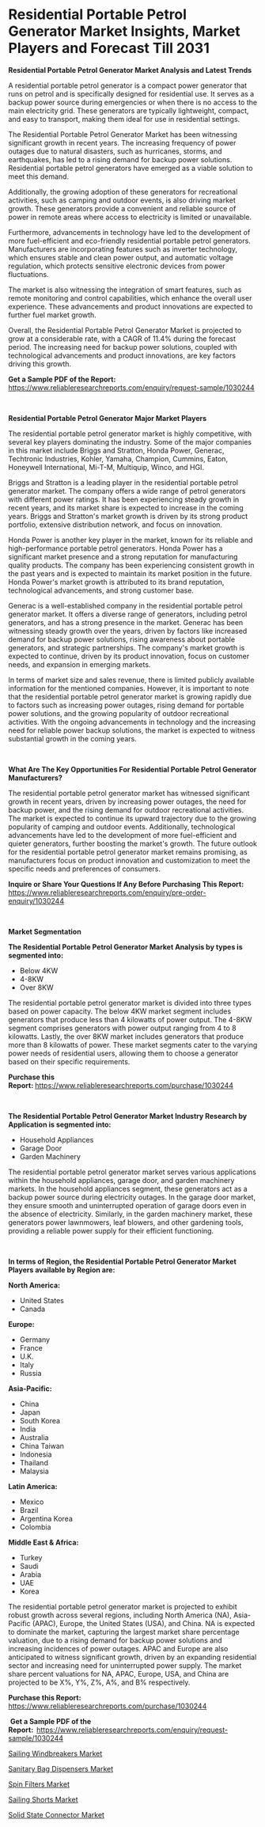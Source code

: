 <p><h1>Residential Portable Petrol Generator Market Insights, Market Players and Forecast Till 2031</h1></p><p><strong>Residential Portable Petrol Generator Market Analysis and Latest Trends</strong></p>
<p><p>A residential portable petrol generator is a compact power generator that runs on petrol and is specifically designed for residential use. It serves as a backup power source during emergencies or when there is no access to the main electricity grid. These generators are typically lightweight, compact, and easy to transport, making them ideal for use in residential settings.</p><p>The Residential Portable Petrol Generator Market has been witnessing significant growth in recent years. The increasing frequency of power outages due to natural disasters, such as hurricanes, storms, and earthquakes, has led to a rising demand for backup power solutions. Residential portable petrol generators have emerged as a viable solution to meet this demand.</p><p>Additionally, the growing adoption of these generators for recreational activities, such as camping and outdoor events, is also driving market growth. These generators provide a convenient and reliable source of power in remote areas where access to electricity is limited or unavailable.</p><p>Furthermore, advancements in technology have led to the development of more fuel-efficient and eco-friendly residential portable petrol generators. Manufacturers are incorporating features such as inverter technology, which ensures stable and clean power output, and automatic voltage regulation, which protects sensitive electronic devices from power fluctuations.</p><p>The market is also witnessing the integration of smart features, such as remote monitoring and control capabilities, which enhance the overall user experience. These advancements and product innovations are expected to further fuel market growth.</p><p>Overall, the Residential Portable Petrol Generator Market is projected to grow at a considerable rate, with a CAGR of 11.4% during the forecast period. The increasing need for backup power solutions, coupled with technological advancements and product innovations, are key factors driving this growth.</p></p>
<p><strong>Get a Sample PDF of the Report:&nbsp;</strong> <a href="https://www.reliableresearchreports.com/enquiry/request-sample/1030244">https://www.reliableresearchreports.com/enquiry/request-sample/1030244</a></p>
<p>&nbsp;</p>
<p><strong>Residential Portable Petrol Generator Major Market Players</strong></p>
<p><p>The residential portable petrol generator market is highly competitive, with several key players dominating the industry. Some of the major companies in this market include Briggs and Stratton, Honda Power, Generac, Techtronic Industries, Kohler, Yamaha, Champion, Cummins, Eaton, Honeywell International, Mi-T-M, Multiquip, Winco, and HGI.</p><p>Briggs and Stratton is a leading player in the residential portable petrol generator market. The company offers a wide range of petrol generators with different power ratings. It has been experiencing steady growth in recent years, and its market share is expected to increase in the coming years. Briggs and Stratton's market growth is driven by its strong product portfolio, extensive distribution network, and focus on innovation.</p><p>Honda Power is another key player in the market, known for its reliable and high-performance portable petrol generators. Honda Power has a significant market presence and a strong reputation for manufacturing quality products. The company has been experiencing consistent growth in the past years and is expected to maintain its market position in the future. Honda Power's market growth is attributed to its brand reputation, technological advancements, and strong customer base.</p><p>Generac is a well-established company in the residential portable petrol generator market. It offers a diverse range of generators, including petrol generators, and has a strong presence in the market. Generac has been witnessing steady growth over the years, driven by factors like increased demand for backup power solutions, rising awareness about portable generators, and strategic partnerships. The company's market growth is expected to continue, driven by its product innovation, focus on customer needs, and expansion in emerging markets.</p><p>In terms of market size and sales revenue, there is limited publicly available information for the mentioned companies. However, it is important to note that the residential portable petrol generator market is growing rapidly due to factors such as increasing power outages, rising demand for portable power solutions, and the growing popularity of outdoor recreational activities. With the ongoing advancements in technology and the increasing need for reliable power backup solutions, the market is expected to witness substantial growth in the coming years.</p></p>
<p>&nbsp;</p>
<p><strong>What Are The Key Opportunities For Residential Portable Petrol Generator Manufacturers?</strong></p>
<p><p>The residential portable petrol generator market has witnessed significant growth in recent years, driven by increasing power outages, the need for backup power, and the rising demand for outdoor recreational activities. The market is expected to continue its upward trajectory due to the growing popularity of camping and outdoor events. Additionally, technological advancements have led to the development of more fuel-efficient and quieter generators, further boosting the market's growth. The future outlook for the residential portable petrol generator market remains promising, as manufacturers focus on product innovation and customization to meet the specific needs and preferences of consumers.</p></p>
<p><strong>Inquire or Share Your Questions If Any Before Purchasing This Report:</strong> <a href="https://www.reliableresearchreports.com/enquiry/pre-order-enquiry/1030244">https://www.reliableresearchreports.com/enquiry/pre-order-enquiry/1030244</a></p>
<p>&nbsp;</p>
<p><strong>Market Segmentation</strong></p>
<p><strong>The Residential Portable Petrol Generator Market Analysis by types is segmented into:</strong></p>
<p><ul><li>Below 4KW</li><li>4-8KW</li><li>Over 8KW</li></ul></p>
<p><p>The residential portable petrol generator market is divided into three types based on power capacity. The below 4KW market segment includes generators that produce less than 4 kilowatts of power output. The 4-8KW segment comprises generators with power output ranging from 4 to 8 kilowatts. Lastly, the over 8KW market includes generators that produce more than 8 kilowatts of power. These market segments cater to the varying power needs of residential users, allowing them to choose a generator based on their specific requirements.</p></p>
<p><strong>Purchase this Report:&nbsp;</strong><a href="https://www.reliableresearchreports.com/purchase/1030244">https://www.reliableresearchreports.com/purchase/1030244</a></p>
<p>&nbsp;</p>
<p><strong>The Residential Portable Petrol Generator Market Industry Research by Application is segmented into:</strong></p>
<p><ul><li>Household Appliances</li><li>Garage Door</li><li>Garden Machinery</li></ul></p>
<p><p>The residential portable petrol generator market serves various applications within the household appliances, garage door, and garden machinery markets. In the household appliances segment, these generators act as a backup power source during electricity outages. In the garage door market, they ensure smooth and uninterrupted operation of garage doors even in the absence of electricity. Similarly, in the garden machinery market, these generators power lawnmowers, leaf blowers, and other gardening tools, providing a reliable power supply for their efficient functioning.</p></p>
<p>&nbsp;</p>
<p><strong>In terms of Region, the Residential Portable Petrol Generator Market Players available by Region are:</strong></p>
<p>
    <p> <strong> North America: </strong>
        <ul>
            <li>United States</li>
            <li>Canada</li>
        </ul>
        </p> 
    <p> <strong> Europe: </strong>
        <ul>
            <li>Germany</li>
            <li>France</li>
            <li>U.K.</li>
            <li>Italy</li>
            <li>Russia</li>
        </ul>
        </p> 
    <p> <strong> Asia-Pacific: </strong>
        <ul>
            <li>China</li>
            <li>Japan</li>
            <li>South Korea</li>
            <li>India</li>
            <li>Australia</li>
            <li>China Taiwan</li>
            <li>Indonesia</li>
            <li>Thailand</li>
            <li>Malaysia</li>
        </ul>
        </p> 
    <p> <strong> Latin America: </strong>
        <ul>
            <li>Mexico</li>
            <li>Brazil</li>
            <li>Argentina Korea</li>
            <li>Colombia</li>
        </ul>
        </p> 
    <p> <strong> Middle East & Africa: </strong>
        <ul>
            <li>Turkey</li>
            <li>Saudi</li>
            <li>Arabia</li>
            <li>UAE</li>
            <li>Korea</li>
        </ul>
    </p>
    </p>
<p><p>The residential portable petrol generator market is projected to exhibit robust growth across several regions, including North America (NA), Asia-Pacific (APAC), Europe, the United States (USA), and China. NA is expected to dominate the market, capturing the largest market share percentage valuation, due to a rising demand for backup power solutions and increasing incidences of power outages. APAC and Europe are also anticipated to witness significant growth, driven by an expanding residential sector and increasing need for uninterrupted power supply. The market share percent valuations for NA, APAC, Europe, USA, and China are projected to be X%, Y%, Z%, A%, and B% respectively.</p></p>
<p><strong>Purchase this Report: </strong><a href="https://www.reliableresearchreports.com/purchase/1030244">https://www.reliableresearchreports.com/purchase/1030244</a></p>
<p>&nbsp;<strong>Get a Sample PDF of the Report:&nbsp;&nbsp;</strong><a href="https://www.reliableresearchreports.com/enquiry/request-sample/1030244">https://www.reliableresearchreports.com/enquiry/request-sample/1030244</a></p>
<p><strong></strong></p>
<p><p><a href="https://medium.com/@rexjacobi344/sailing-windbreakers-market-size-cagr-trends-2024-2030-5f25c77a890c">Sailing Windbreakers Market</a></p><p><a href="https://medium.com/@rexjacobi344/sanitary-bag-dispensers-market-report-reveals-the-latest-trends-and-growth-opportunities-of-this-25e681e57bd7">Sanitary Bag Dispensers Market</a></p><p><a href="https://medium.com/@marlonblick/spin-filters-market-size-market-outlook-and-market-forecast-2024-to-2031-2e36792f1a35">Spin Filters Market</a></p><p><a href="https://medium.com/@rexjacobi344/sailing-shorts-market-the-key-to-successful-business-strategy-forecast-till-2031-954dff7f299e">Sailing Shorts Market</a></p><p><a href="https://medium.com/@myrticecole/solid-state-connector-market-size-reveals-the-best-marketing-channels-in-global-industry-e8628453dbbe">Solid State Connector Market</a></p></p>